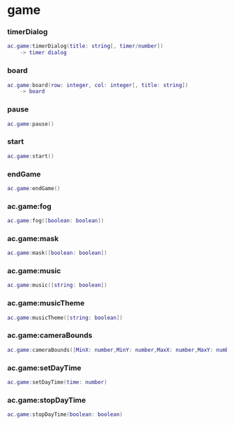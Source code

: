# game

### timerDialog
```lua
ac.game:timerDialog(title: string[, timer/number])
    -> timer dialog
```

### board
```lua
ac.game:board(row: integer, col: integer[, title: string])
    -> board
```

### pause
```lua
ac.game:pause()
```

### start
```lua
ac.game:start()
```

### endGame
```lua
ac.game:endGame()
```

### ac.game:fog
```lua
ac.game:fog([boolean: boolean])
```

### ac.game:mask
```lua
ac.game:mask([boolean: boolean])
```

### ac.game:music
```lua
ac.game:music([string: boolean])
```

### ac.game:musicTheme
```lua
ac.game:musicTheme([string: boolean])
```

### ac.game:cameraBounds
```lua
ac.game:cameraBounds([MinX: number,MinY: number,MaxX: number,MaxY: number])
```

### ac.game:setDayTime
```lua
ac.game:setDayTime(time: number)
```

### ac.game:stopDayTime
```lua
ac.game:stopDayTime(boolean: boolean)
```